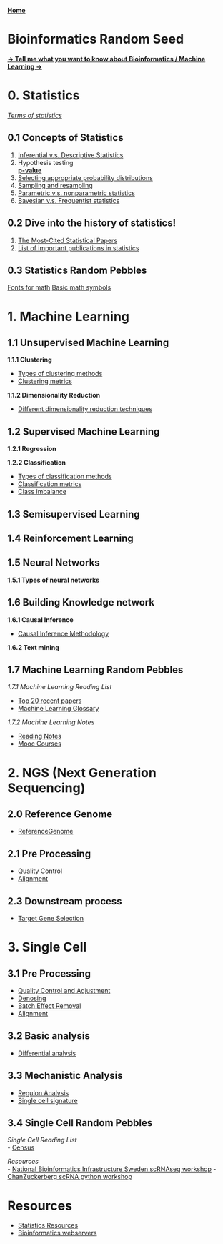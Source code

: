 **[Home](https://yolanda-ht.github.io/BioinformaticsRandomSeed/)**

# Bioinformatics Random Seed
**[-> Tell me what you want to know about Bioinformatics / Machine Learning ->](https://github.com/Yolanda-HT/BioinformaticsRandomSeed/issues/new)**

# 0. Statistics <br>
   *[Terms of statistics](Statistics/StatisticsTerms.MD)*
## 0.1 Concepts of Statistics
1. [Inferential v.s. Descriptive Statistics](Statistics/InferentialAndDescriptiveStatistics.MD)
2. Hypothesis testing <br>
**[p-value](Statistics/p-value.MD)**
3. [Selecting appropriate probability distributions](Statistics/Distributions.MD)
4. [Sampling and resampling](Statistics/SamplingAndResampling.MD)
5. [Parametric v.s. nonparametric statistics](Statistics/ParametricAndNonparametric.MD)
6. [Bayesian v.s. Frequentist statistics](Statistics/BayesianAndFrequentist.MD)

## 0.2 Dive into the history of statistics!
1. [The Most-Cited Statistical Papers](http://citeseerx.ist.psu.edu/viewdoc/download?doi=10.1.1.231.5042&rep=rep1&type=pdf)
2. [List of important publications in statistics](https://en.wikipedia.org/wiki/List_of_important_publications_in_statistics)

## 0.3 Statistics Random Pebbles
[Fonts for math](Statistics/Fonts_for_math.pdf)
[Basic math symbols](https://www.rapidtables.com/math/symbols/Basic_Math_Symbols.html)

# 1. Machine Learning

## 1.1 Unsupervised Machine Learning

**1.1.1 Clustering**
   - [Types of clustering methods](machineLearning/Unsupervised/DifferentClusteringMethods.MD)
   - [Clustering metrics](machineLearning/Unsupervised/ClusteringMetrics.MD)
   
**1.1.2 Dimensionality Reduction**
   - [Different dimensionality reduction techniques](machineLearning/Unsupervised/DimensionalityReduction.MD)

## 1.2 Supervised Machine Learning

**1.2.1 Regression**

**1.2.2 Classification**
   - [Types of classification methods](machineLearning/Supervised/DifferentClassificationMethods.MD)
   - [Classification metrics](machineLearning/Supervised/ClassificationMetrics.MD)
   - [Class imbalance](machineLearning/Supervised/ClassImbalance.MD)

## 1.3 Semisupervised Learning

## 1.4 Reinforcement Learning

## 1.5 Neural Networks

**1.5.1 Types of neural networks**

## 1.6 Building Knowledge network
**1.6.1 Causal Inference**
  - [Causal Inference Methodology](machineLearning/KnowledgeNetwork/CausalInferenceMethodology.MD)
    
**1.6.2 Text mining**


## 1.7 Machine Learning Random Pebbles
  *1.7.1 Machine Learning Reading List*
   - [Top 20 recent papers](https://www.kdnuggets.com/2017/04/top-20-papers-machine-learning.html)
   - [Machine Learning Glossary](https://ml-cheatsheet.readthedocs.io/en/latest/index.html)

  *1.7.2 Machine Learning Notes*
  - [Reading Notes](machineLearning/ReadingNotes)
  - [Mooc Courses](machineLearning/MachineLearngMoocCourses.md)

# 2. NGS (Next Generation Sequencing)
## 2.0 Reference Genome
  - [ReferenceGenome](NGS/ReferenceGenome.md)
## 2.1 Pre Processing
  - Quality Control
  - [Alignment](NGS/Alignment.MD)
## 2.3 Downstream process
  - [Target Gene Selection](NGS/SelectTargetGenes.md)
   
# 3. Single Cell
## 3.1 Pre Processing
   - [Quality Control and Adjustment](/SingleCell/QualityControl_Adjustment.MD)
   - [Denosing](/SingleCell/Denoising.MD)
   - [Batch Effect Removal](/SingleCell/Combat.MD)
   - [Alignment](/SingleCell/SingleCellAlignment.MD)
   
## 3.2 Basic analysis
   - [Differential analysis](/SingleCell/DifferentialAnalysis.MD)

## 3.3 Mechanistic Analysis
   - [Regulon Analysis](SingleCell/RegulonAnalysis.MD)
   - [Single cell signature](SingleCell/scSignature.MD)

## 3.4 Single Cell Random Pebbles
   *Single Cell Reading List* <br>
      - [Census](SingleCell/note_2017_NAT-METHOD_Census.MD)

   *Resources* <br>
      - [National Bioinformatics Infrastructure Sweden scRNAseq workshop](https://nbisweden.github.io/workshop-scRNAseq/)
      - [ChanZuckerberg scRNA python workshop](https://chanzuckerberg.github.io/scRNA-python-workshop/intro/about.html)

# Resources
- [Statistics Resources](Statistics/StatisticsResources.MD)
- [Bioinformatics webservers](BioinformaticsServers.MD)

